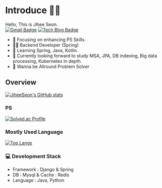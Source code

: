 # Introduce 💁‍♀️

<!--
**JiheeSeon/JiheeSeon** is a ✨ _special_ ✨ repository because its `README.md` (this file) appears on your GitHub profile.

Here are some ideas to get you started:

- 🔭 I’m currently working on ...
- 🌱 I’m currently learning ...
- 👯 I’m looking to collaborate on ...
- 🤔 I’m looking for help with ...
- 💬 Ask me about ...
- 📫 How to reach me: ...
- 😄 Pronouns: ...
- ⚡ Fun fact: ...
-->

Hello, This is Jihee Seon.  
[![Gmail Badge](https://img.shields.io/badge/Gmail-d14836?style=flat-square&logo=Gmail&logoColor=white&link=mailto:mathlover27@gmail.com)](mailto:mathlover27@gmail.com)
[![Tech Blog Badge](http://img.shields.io/badge/-Tech%20blog-black?style=flat-square&logo=github&link=https://JiheeSeon.github.io/)](https://JiheeSeon.github.io/)
- 🏹 Focusing on enhancing PS Skills.
- 👩‍💼 Backend Developer (Spring)
- 🌱 Learning Spring, Java, Kotlin.
- 🔭 Currently looking forward to study MSA, JPA, DB indexing, Big data processing, Kubernetes in depth.
- 🤔 Wanna be Allround Problem Solver

## Overview
[![JiheeSeon's GitHub stats](https://github-readme-stats.vercel.app/api?username=JiheeSeon&show_icons=true&theme=nightowl&count_private=true)](https://github.com/JiheeSeon/github-readme-stats)

### PS
[![Solved.ac Profile](http://mazassumnida.wtf/api/v2/generate_badge?boj=starlover27)](https://solved.ac/starlover27/)

### Mostly Used Language
[![Top Langs](https://github-readme-stats.vercel.app/api/top-langs/?username=JiheeSeon&layout=compact)](https://github.com/JiheeSeon/github-readme-stats)

### 💻 Development Stack
- Framework : Django & Spring
- DB : Mysql & Cache : Redis
- Language : Java, Python
